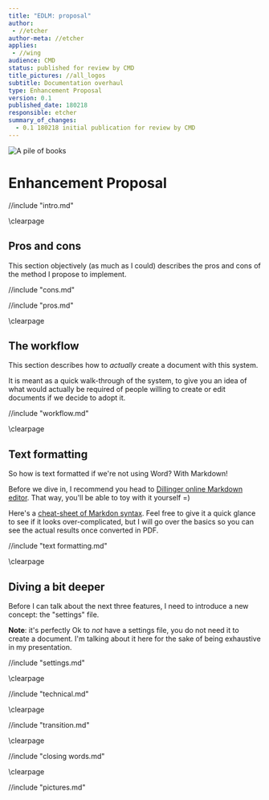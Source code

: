 ```yaml
---
title: "EDLM: proposal"
author:
 - //etcher
author-meta: //etcher
applies:
 - //wing
audience: CMD
status: published for review by CMD
title_pictures: //all_logos
subtitle: Documentation overhaul
type: Enhancement Proposal
version: 0.1
published_date: 180218
responsible: etcher
summary_of_changes:
  - 0.1 180218 initial publication for review by CMD
---
```



![A pile of books](https://i.imgur.com/DNB0lco.png)

# Enhancement Proposal

//include "intro.md"

\clearpage

## Pros and cons

This section objectively (as much as I could) describes the pros and cons 
of the method I propose to implement.

//include "cons.md"

//include "pros.md"

\clearpage

## The workflow

This section describes how to *actually* create a document with this system.

It is meant as a quick walk-through of the system, to give you an idea of
what would actually be required of people willing to create or edit 
documents if we decide to adopt it.

//include "workflow.md"

\clearpage

## Text formatting

So how is text formatted if we're not using Word? With Markdown!

Before we dive in, I recommend you head to [Dillinger online Markdown editor](https://dillinger.io/).
That way, you'll be able to toy with it yourself =)

Here's a [cheat-sheet of Markdon syntax](https://github.com/adam-p/markdown-here/wiki/Markdown-Cheatsheet).
Feel free to give it a quick glance to see if it looks over-complicated, but I will go over the basics
so you can see the actual results once converted in PDF.

//include "text formatting.md"

\clearpage

## Diving a bit deeper

Before I can talk about the next three features, I need to introduce a new concept: the "settings" file.

**Note**: it's perfectly Ok to *not* have a settings file, you do not need it to create a document. I'm
talking about it here for the sake of being exhaustive in my presentation.

//include "settings.md"

\clearpage

//include "technical.md"

\clearpage

//include "transition.md"

\clearpage
 
//include "closing words.md"

\clearpage

//include "pictures.md"

